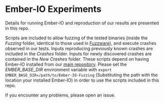 # Ember-IO Experiments

Details for running Ember-IO and reproduction of our results are presented in this repo.


Scripts are included to allow fuzzing of the tested binaries (inside the *Fuzzing* folder, identical to those used in [Fuzzware](https://github.com/fuzzware-fuzzer/fuzzware-experiments/tree/main/02-comparison-with-state-of-the-art)), and execute crashes observed in our tests. Inputs reproducing previously known crashes are included in the *Crashes* folder. Inputs for newly discovered crashes are contained in the *New Crashes* folder. These scripts depend on having Ember-IO installed from our [main repository](https://github.com/Ember-IO/Ember-IO-Fuzzing). Please set the *EMBER_BASE_DIR* environment variable with ``export EMBER_BASE_DIR=/path/to/Ember-IO-Fuzzing`` (Substituting the path with the location your installed Ember-IO) in order to use the scripts included in this repo.


If you encounter any problems, please open an issue.
